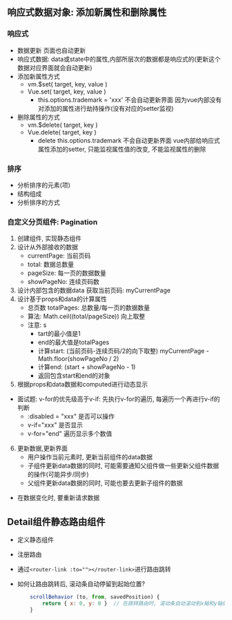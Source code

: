 ## 响应式数据对象: 添加新属性和删除属性

### 响应式 
   - 数据更新 页面也自动更新
   - 响应式数据: data或state中的属性,内部所层次的数据都是响应式的(更新这个数据对应界面就会自动更新)
- 添加新属性方式
  - vm.$set( target, key, value )
  - Vue.set( target, key, value )
    - this.options.trademark = 'xxx'  不会自动更新界面   因为vue内部没有对添加的属性进行劫持操作(没有对应的setter监视)
- 删除属性的方式
  - vm.$delete( target, key )
  - Vue.delete( target, key )
    - delete this.options.trademark  不会自动更新界面    vue内部给响应式属性添加的setter, 只能监视属性值的改变, 不能监视属性的删除

### 排序
- 分析排序的元素(项)
- 结构组成
- 分析排序的方式

### 自定义分页组件: Pagination
1. 创建组件, 实现静态组件
2. 设计从外部接收的数据
    - currentPage: 当前页码
    - total: 数据总数量
    - pageSize: 每一页的数据数量
    - showPageNo: 连续页码数
3. 设计内部包含的数据data   获取当前页码: myCurrentPage
4. 设计基于props和data的计算属性
    - 总页数  totalPages:   总数量/每一页的数据数量
    - 算法: Math.ceil((total/pageSize)) 向上取整
    - 注意: s
      - tart的最小值是1  
      - end的最大值是totalPages  
      - 计算start: (当前页码-连续页码/2的向下取整)  myCurrentPage - Math.floor(showPageNo / 2)
      - 计算end: (start + showPageNo - 1)
      - 返回包含start和end的对象
5. 根据props和data数据和computed进行动态显示

- 面试题: v-for的优先级高于v-if: 先执行v-for的遍历, 每遍历一个再进行v-if的判断
    - :disabled = "xxx"  是否可以操作
    - v-if="xxx"  是否显示
    - v-for="end" 遍历显示多个数值

6. 更新数据,更新界面
   - 用户操作当前元素时, 更新当前组件的data数据
   - 子组件更新data数据的同时, 可能需要通知父组件做一些更新父组件数据的操作(可能异步/同步)
   - 父组件更新data数据的同时, 可能也要去更新子组件的数据
- 在数据变化时, 要重新请求数据

## Detail组件静态路由组件
  - 定义静态组件
  - 注册路由
  - 通过`<router-link :to=""></router-link>`进行路由跳转

  - 如何让路由跳转后, 滚动条自动停留到起始位置?
    ```js
        scrollBehavior (to, from, savedPosition) {
            return { x: 0, y: 0 }  // 在跳转路由时, 滚动条自动滚动到x轴和y轴的起始位置
        }
    ```
        